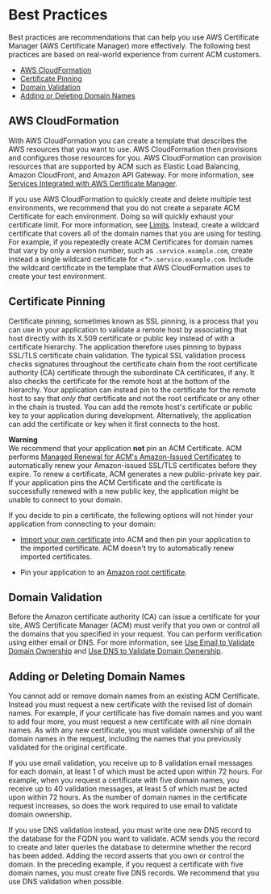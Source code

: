 # Best Practices<a name="acm-bestpractices"></a>

 Best practices are recommendations that can help you use AWS Certificate Manager \(AWS Certificate Manager\) more effectively\. The following best practices are based on real\-world experience from current ACM customers\. 


+ [AWS CloudFormation](#best-practices-cloudformation)
+ [Certificate Pinning](#best-practices-pinning)
+ [Domain Validation](#best-practices-validating)
+ [Adding or Deleting Domain Names](#best-practices-add-delete)

## AWS CloudFormation<a name="best-practices-cloudformation"></a>

 With AWS CloudFormation you can create a template that describes the AWS resources that you want to use\. AWS CloudFormation then provisions and configures those resources for you\. AWS CloudFormation can provision resources that are supported by ACM such as Elastic Load Balancing, Amazon CloudFront, and Amazon API Gateway\. For more information, see [Services Integrated with AWS Certificate Manager](acm-services.md)\.

 If you use AWS CloudFormation to quickly create and delete multiple test environments, we recommend that you do not create a separate ACM Certificate for each environment\. Doing so will quickly exhaust your certificate limit\. For more information, see [Limits](acm-limits.md)\. Instead, create a wildcard certificate that covers all of the domain names that you are using for testing\. For example, if you repeatedly create ACM Certificates for domain names that vary by only a version number, such as *<version>*`.service.example.com`, create instead a single wildcard certificate for *<\*>*`.service.example.com`\. Include the wildcard certificate in the template that AWS CloudFormation uses to create your test environment\. 

## Certificate Pinning<a name="best-practices-pinning"></a>

Certificate pinning, sometimes known as SSL pinning, is a process that you can use in your application to validate a remote host by associating that host directly with its X\.509 certificate or public key instead of with a certificate hierarchy\. The application therefore uses pinning to bypass SSL/TLS certificate chain validation\. The typical SSL validation process checks signatures throughout the certificate chain from the root certificate authority \(CA\) certificate through the subordinate CA certificates, if any\. It also checks the certificate for the remote host at the bottom of the hierarchy\. Your application can instead pin to the certificate for the remote host to say that *only that* certificate and not the root certificate or any other in the chain is trusted\. You can add the remote host's certificate or public key to your application during development\. Alternatively, the application can add the certificate or key when it first connects to the host\.

**Warning**  
We recommend that your application **not** pin an ACM Certificate\. ACM performs [Managed Renewal for ACM's Amazon\-Issued Certificates](managed-renewal.md) to automatically renew your Amazon\-issued SSL/TLS certificates before they expire\. To renew a certificate, ACM generates a new public\-private key pair\. If your application pins the ACM Certificate and the certificate is successfully renewed with a new public key, the application might be unable to connect to your domain\.

If you decide to pin a certificate, the following options will not hinder your application from connecting to your domain:

+ [Import your own certificate](http://docs.aws.amazon.com/acm/latest/userguide/import-certificate.html) into ACM and then pin your application to the imported certificate\. ACM doesn't try to automatically renew imported certificates\.

+ Pin your application to an [ Amazon root certificate](https://www.amazontrust.com/repository/)\.

## Domain Validation<a name="best-practices-validating"></a>

Before the Amazon certificate authority \(CA\) can issue a certificate for your site, AWS Certificate Manager \(ACM\) must verify that you own or control all the domains that you specified in your request\. You can perform verification using either email or DNS\. For more information, see [Use Email to Validate Domain Ownership](gs-acm-validate-dns.md) and [Use DNS to Validate Domain Ownership](gs-acm-validate-dns.md)\. 

## Adding or Deleting Domain Names<a name="best-practices-add-delete"></a>

You cannot add or remove domain names from an existing ACM Certificate\. Instead you must request a new certificate with the revised list of domain names\. For example, if your certificate has five domain names and you want to add four more, you must request a new certificate with all nine domain names\. As with any new certificate, you must validate ownership of all the domain names in the request, including the names that you previously validated for the original certificate\. 

If you use email validation, you receive up to 8 validation email messages for each domain, at least 1 of which must be acted upon within 72 hours\. For example, when you request a certificate with five domain names, you receive up to 40 validation messages, at least 5 of which must be acted upon within 72 hours\. As the number of domain names in the certificate request increases, so does the work required to use email to validate domain ownership\. 

If you use DNS validation instead, you must write one new DNS record to the database for the FQDN you want to validate\. ACM sends you the record to create and later queries the database to determine whether the record has been added\. Adding the record asserts that you own or control the domain\. In the preceding example, if you request a certificate with five domain names, you must create five DNS records\. We recommend that you use DNS validation when possible\. 